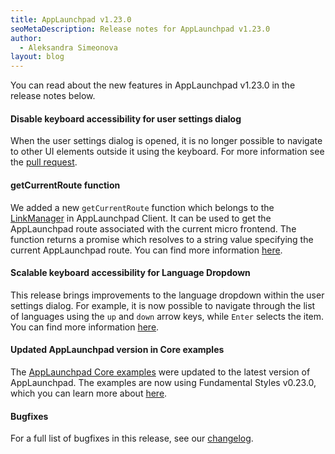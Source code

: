 ```yaml
---
title: AppLaunchpad v1.23.0
seoMetaDescription: Release notes for AppLaunchpad v1.23.0
author:
  - Aleksandra Simeonova
layout: blog
---
```


You can read about the new features in AppLaunchpad v1.23.0 in the release notes below.

<!-- Excerpt -->
#### Disable keyboard accessibility for user settings dialog

When the user settings dialog is opened, it is no longer possible to navigate to other UI elements outside it using the keyboard. For more information see the [pull request](https://github.com/davidwl/applaunchpad/pull/2752).

#### getCurrentRoute function

We added a new `getCurrentRoute` function which belongs to the [LinkManager](https://docs.applaunchpad-project.io/docs/applaunchpad-client-api/?section=linkmanager) in AppLaunchpad Client. It can be used to get the AppLaunchpad route associated with the current micro frontend. The function returns a promise which resolves to a string value specifying the current AppLaunchpad route. You can find more information [here](https://github.com/davidwl/applaunchpad/issues/2724).

#### Scalable keyboard accessibility for Language Dropdown

This release brings improvements to the language dropdown within the user settings dialog. For example, it is now possible to navigate through the list of languages using the `up` and `down` arrow keys, while `Enter` selects the item.  You can find more information [here](https://github.com/davidwl/applaunchpad/issues/2565).

#### Updated AppLaunchpad version in Core examples
The [AppLaunchpad Core examples](https://github.com/davidwl/applaunchpad/tree/master/core/examples) were updated to the latest version of AppLaunchpad. The examples are now using Fundamental Styles v0.23.0, which you can learn more about [here](https://applaunchpad-project.io/blog/2022-05-20-release-notes#update-to-fundamental-styles-v0230).

#### Bugfixes

For a full list of bugfixes in this release, see our [changelog](https://github.com/davidwl/applaunchpad/blob/master/CHANGELOG.md).


